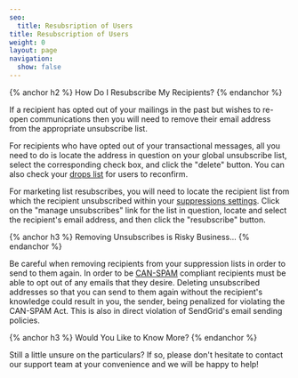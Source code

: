 ```yaml
---
seo:
  title: Resubsription of Users
title: Resubscription of Users
weight: 0
layout: page
navigation:
  show: false
---
```


{% anchor h2 %}
How Do I Resubscribe My Recipients?
{% endanchor %}

If a recipient has opted out of your mailings in the past but wishes to re-open communications then you will need to remove their email address from the appropriate unsubscribe list.

For recipients who have opted out of your transactional messages, all you need to do is locate the address in question on your global unsubscribe list, select the corresponding check box, and click the "delete" button. You can also check your [drops list](https://sendgrid.zendesk.com/hc/en-us/articles/203295137) for users to reconfirm.

For marketing list resubscribes, you will need to locate the recipient list from which the recipient unsubscribed within your [suppressions settings]({{site.app_url}}/suppressions).  Click on the "manage unsubscribes" link for the list in question, locate and select the recipient's email address, and then click the "resubscribe" button.

{% anchor h3 %}
Removing Unsubscribes is Risky Business...
{% endanchor %}

Be careful when removing recipients from your suppression lists in order to send to them again. In order to be [CAN-SPAM](http://www.business.ftc.gov/documents/bus61-can-spam-act-compliance-guide-business) compliant recipients must be able to opt out of any emails that they desire. Deleting unsubscribed addresses so that you can send to them again without the recipient's knowledge could result in you, the sender, being penalized for violating the CAN-SPAM Act. This is also in direct violation of SendGrid's email sending policies.

{% anchor h3 %}
Would You Like to Know More?
{% endanchor %}

Still a little unsure on the particulars? If so, please don't hesitate to contact our support team at your convenience and we will be happy to help!
